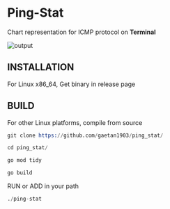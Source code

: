 # Ping-Stat 

Chart representation for ICMP protocol on __Terminal__

![output](https://github.com/gaetan1903/ping_stat/assets/43904633/023adcd3-56c9-44b3-8519-960558f8bd4c)

## INSTALLATION 

For Linux x86_64, Get binary in release page 


## BUILD 

For other Linux platforms, compile from source

```s
git clone https://github.com/gaetan1903/ping_stat/
```

```s
cd ping_stat/
```

```s
go mod tidy
```

```s
go build
```

RUN or ADD in your path
```s
./ping-stat
```
